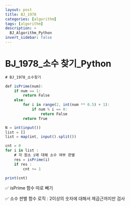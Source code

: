 ```yaml
---
layout: post
title: BJ_1978
categories: [algorithm]
tags: [algorithm]
description: >
  BJ_Algorithm_Python 
invert_sidebar: false
---
```

# BJ_1978_소수 찾기_Python

```jsx
# BJ_1978_소수찾기

def isPrime(num):
    if num == 1:
        return False
    else:
        for i in range(2, int(num ** 0.5) + 1):
            if num % i == 0:
                return False
        return True

N = int(input())
list = []
list = map(int, input().split())

cnt = 0
for i in list :
    # 각 원소 i에 대해 소수 여부 판별
    res = isPrime(i)
    if res :
        cnt += 1

print(cnt)
```

✅ isPrime 함수 따로 빼기

✅ 소수 판별 함수 로직 : 2이상의 숫자에 대해서 제곱근까지만 검사